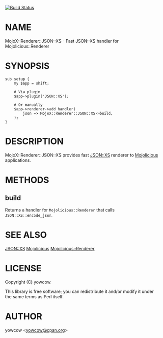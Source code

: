 [![Build Status](https://travis-ci.org/yowcow/MojoX-Renderer-JSON-XS.svg?branch=master)](https://travis-ci.org/yowcow/MojoX-Renderer-JSON-XS)
# NAME

MojoX::Renderer::JSON::XS - Fast JSON::XS handler for Mojolicious::Renderer

# SYNOPSIS

    sub setup {
        my $app = shift;

        # Via plugin
        $app->plugin('JSON::XS');

        # Or manually
        $app->renderer->add_handler(
            json => MojoX::Renderer::JSON::XS->build,
        );
    }

# DESCRIPTION

MojoX::Renderer::JSON::XS provides fast [JSON::XS](https://metacpan.org/pod/JSON::XS) renderer to [Mojolicious](https://metacpan.org/pod/Mojolicious) applications.

# METHODS

## build

Returns a handler for `Mojolicious::Renderer` that calls `JSON::XS::encode_json`.

# SEE ALSO

[JSON::XS](https://metacpan.org/pod/JSON::XS)
[Mojolicious](https://metacpan.org/pod/Mojolicious)
[Mojolicious::Renderer](https://metacpan.org/pod/Mojolicious::Renderer)

# LICENSE

Copyright (C) yowcow.

This library is free software; you can redistribute it and/or modify
it under the same terms as Perl itself.

# AUTHOR

yowcow &lt;yowcow@cpan.org>
